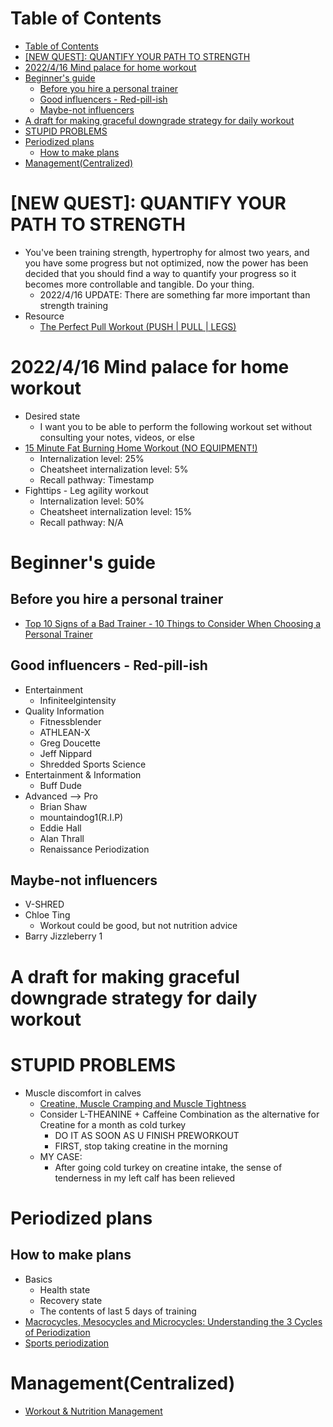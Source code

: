 # Table of Contents
- [Table of Contents](#table-of-contents)
- [\[NEW QUEST\]: QUANTIFY YOUR PATH TO STRENGTH](#new-quest-quantify-your-path-to-strength)
- [2022/4/16 Mind palace for home workout](#2022416-mind-palace-for-home-workout)
- [Beginner's guide](#beginners-guide)
  - [Before you hire a personal trainer](#before-you-hire-a-personal-trainer)
  - [Good influencers - Red-pill-ish](#good-influencers---red-pill-ish)
  - [Maybe-not  influencers](#maybe-not--influencers)
- [A draft for making graceful downgrade strategy for daily workout](#a-draft-for-making-graceful-downgrade-strategy-for-daily-workout)
- [STUPID PROBLEMS](#stupid-problems)
- [Periodized plans](#periodized-plans)
  - [How to make plans](#how-to-make-plans)
- [Management(Centralized)](#managementcentralized)

# \[NEW QUEST\]: QUANTIFY YOUR PATH TO STRENGTH
- You've been training strength, hypertrophy for almost two years, and you have some progress but not optimized, now the power has been decided that you should find a way to quantify your progress so it becomes more controllable and tangible. Do your thing.
  - 2022/4/16 UPDATE: There are something far more important than strength training
- Resource
  - [The Perfect Pull Workout (PUSH | PULL | LEGS)](https://www.youtube.com/watch?v=IOl42YpK_Es)

# 2022/4/16 Mind palace for home workout
- Desired state
  - I want you to be able to perform the following workout set without consulting your notes, videos, or else
- [15 Minute Fat Burning Home Workout (NO EQUIPMENT!)](https://www.youtube.com/watch?v=cfetualiJqs&t=49)
  - Internalization level: 25%
  - Cheatsheet internalization level: 5%
  - Recall pathway: Timestamp
- Fighttips - Leg agility workout
  - Internalization level: 50%
  - Cheatsheet internalization level: 15%
  - Recall pathway: N/A

# Beginner's guide
## Before you hire a personal trainer
- [Top 10 Signs of a Bad Trainer - 10 Things to Consider When Choosing a Personal Trainer](https://www.youtube.com/watch?v=AVg8qX0Xgt4&t=252s)
## Good influencers - Red-pill-ish
- Entertainment
  - Infiniteelgintensity
- Quality Information
  - Fitnessblender
  - ATHLEAN-X
  - Greg Doucette
  - Jeff Nippard
  - Shredded Sports Science
- Entertainment & Information
  - Buff Dude
- Advanced --> Pro
  - Brian Shaw
  - mountaindog1(R.I.P)
  - Eddie Hall
  - Alan Thrall
  - Renaissance Periodization
## Maybe-not  influencers
- V-SHRED
- Chloe Ting
  - Workout could be good, but not nutrition advice
- Barry Jizzleberry 1

# A draft for making graceful downgrade strategy for daily workout


# STUPID PROBLEMS
- Muscle discomfort in calves
  - [Creatine, Muscle Cramping and Muscle Tightness](http://www.andersenchiro.com/Creatine,%20Muscle%20Cramping%20and%20Muscle%20Tightness.htm)
  - Consider L-THEANINE + Caffeine Combination as the alternative for Creatine for a month as cold turkey 
    - DO IT AS SOON AS U FINISH PREWORKOUT
    - FIRST, stop taking creatine in the morning
  - MY CASE:
    - After going cold turkey on creatine intake, the sense of tenderness in my left calf has been relieved

# Periodized plans
## How to make plans
- Basics
  - Health state
  - Recovery state
  - The contents of last 5 days of training
- [Macrocycles, Mesocycles and Microcycles: Understanding the 3 Cycles of Periodization](https://www.trainingpeaks.com/blog/macrocycles-mesocycles-and-microcycles-understanding-the-3-cycles-of-periodization/#:~:text=A%20mesocycle%20refers%20to%20a,usually%20a%20week%20of%20training.)
- [Sports periodization](https://en.wikipedia.org/wiki/Sports_periodization#:~:text=The%20microcycle%20is%20generally%20up,representing%20a%20year%20or%20two.)

# Management(Centralized)
- [Workout & Nutrition Management](https://docs.google.com/spreadsheets/d/19HN5rJXG3hQJbvwuuMzheG2hblen3yFsfV4BTRRGTvM/edit?usp=sharing)